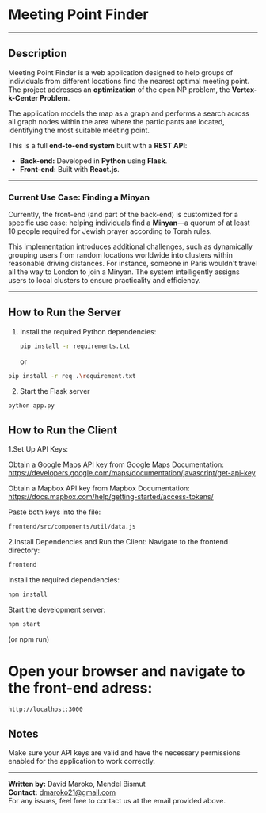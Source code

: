 # Meeting Point Finder  
---
## Description  

Meeting Point Finder is a web application designed to help groups of individuals from different locations find the nearest optimal meeting point. The project addresses an **optimization** of the open NP problem, the **Vertex-k-Center Problem**.  

The application models the map as a graph and performs a search across all graph nodes within the area where the participants are located, identifying the most suitable meeting point.  

This is a full **end-to-end system** built with a **REST API**:  
- **Back-end:** Developed in **Python** using **Flask**.  
- **Front-end:** Built with **React.js**.  

---

### Current Use Case: Finding a Minyan  
Currently, the front-end (and part of the back-end) is customized for a specific use case: helping individuals find a **Minyan**—a quorum of at least 10 people required for Jewish prayer according to Torah rules.  

This implementation introduces additional challenges, such as dynamically grouping users from random locations worldwide into clusters within reasonable driving distances. For instance, someone in Paris wouldn't travel all the way to London to join a Minyan. The system intelligently assigns users to local clusters to ensure practicality and efficiency.  

---

## How to Run the Server  
1. Install the required Python dependencies:  
   ```bash
   pip install -r requirements.txt
   ```
   or
  ```bash
  pip install -r req .\requirement.txt
```  
2. Start the Flask server
```bash
python app.py
```
## How to Run the Client
1.Set Up API Keys:

Obtain a Google Maps API key from Google Maps Documentation: https://developers.google.com/maps/documentation/javascript/get-api-key

Obtain a Mapbox API key from Mapbox Documentation: https://docs.mapbox.com/help/getting-started/access-tokens/

Paste both keys into the file:
```bash
frontend/src/components/util/data.js
```
2.Install Dependencies and Run the Client:
Navigate to the frontend directory:
```bash
frontend
```
Install the required dependencies:
```bash
npm install
```
Start the development server:
```bash
npm start
```
(or npm run)
# Open your browser and navigate to the front-end adress:
```bash
http://localhost:3000
```
## Notes
Make sure your API keys are valid and have the necessary permissions enabled for the application to work correctly.
 
---
**Written by:** David Maroko, Mendel Bismut  
**Contact:** [dmaroko21@gmail.com](mailto:dmaroko21@gmail.com)  
For any issues, feel free to contact us at the email provided above.

